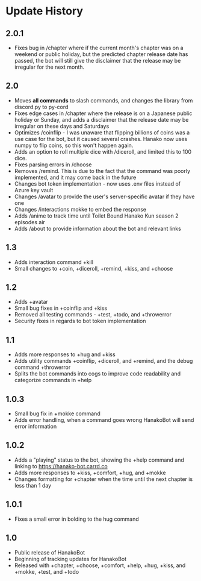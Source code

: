 # Update History

## 2.0.1
- Fixes bug in /chapter where if the current month's chapter was on a weekend or public holiday, but the predicted chapter release date has passed, the bot will still give the disclaimer that the release may be irregular for the next month.

## 2.0
- Moves __all commands__ to slash commands, and changes the library from discord.py to py-cord
- Fixes edge cases in /chapter where the release is on a Japanese public holiday or Sunday, and adds a disclaimer that the release date may be irregular on these days and Saturdays
- Optimizes /coinflip - I was unaware that flipping billions of coins was a use case for the bot, but it caused several crashes. Hanako now uses numpy to flip coins, so this won't happen again.
- Adds an option to roll multiple dice with /diceroll, and limited this to 100 dice.
- Fixes parsing errors in /choose
- Removes /remind. This is due to the fact that the command was poorly implemented, and it may come back in the future
- Changes bot token implementation - now uses .env files instead of Azure key vault
- Changes /avatar to provide the user's server-specific avatar if they have one
- Changes /interactions mokke to embed the response
- Adds /anime to track time until Toilet Bound Hanako Kun season 2 episodes air
- Adds /about to provide information about the bot and relevant links

## 1.3
- Adds interaction command +kill
- Small changes to +coin, +diceroll, +remind, +kiss, and +choose

## 1.2
- Adds +avatar
- Small bug fixes in +coinflip and +kiss
- Removed all testing commands - +test, +todo, and +throwerror
- Security fixes in regards to bot token implementation

## 1.1
- Adds more responses to +hug and +kiss
- Adds utility commands +coinflip, +diceroll, and +remind, and the debug command +throwerror
- Splits the bot commands into cogs to improve code readability and categorize commands in +help

## 1.0.3
- Small bug fix in +mokke command
- Adds error handling, when a command goes wrong HanakoBot will send error information

## 1.0.2
- Adds a "playing" status to the bot, showing the +help command and linking to https://hanako-bot.carrd.co
- Adds more responses to +kiss, +comfort, +hug, and +mokke
- Changes formatting for +chapter when the time until the next chapter is less than 1 day

## 1.0.1
- Fixes a small error in bolding to the hug command

## 1.0
- Public release of HanakoBot
- Beginning of tracking updates for HanakoBot
- Released with +chapter, +choose, +comfort, +help, +hug, +kiss, and +mokke, +test, and +todo